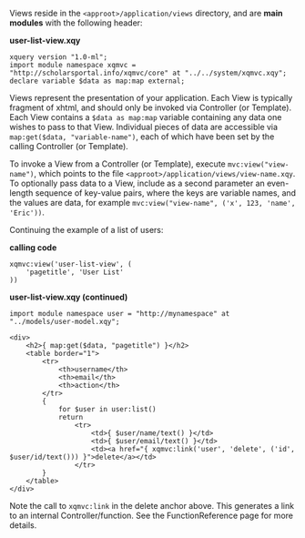 Views reside in the `<approot>/application/views` directory, and are **main modules** with the following header:

**user-list-view.xqy**
```
xquery version "1.0-ml";
import module namespace xqmvc = "http://scholarsportal.info/xqmvc/core" at "../../system/xqmvc.xqy";
declare variable $data as map:map external;
```

Views represent the presentation of your application.  Each View is typically fragment of xhtml, and should only be invoked via Controller (or Template).  Each View contains a `$data as map:map` variable containing any data one wishes to pass to that View.  Individual pieces of data are accessible via `map:get($data, "variable-name")`, each of which have been set by the calling Controller (or Template).

To invoke a View from a Controller (or Template), execute `mvc:view("view-name")`, which points to the file `<approot>/application/views/view-name.xqy`.  To optionally pass data to a View, include as a second parameter an even-length sequence of key-value pairs, where the keys are variable names, and the values are data, for example `mvc:view("view-name", ('x', 123, 'name', 'Eric'))`.

Continuing the example of a list of users:

**calling code**
```
xqmvc:view('user-list-view', (
	'pagetitle', 'User List'
))
```

**user-list-view.xqy (continued)**
```
import module namespace user = "http://mynamespace" at "../models/user-model.xqy";

<div>
	<h2>{ map:get($data, "pagetitle") }</h2>
	<table border="1">
		<tr>
			<th>username</th>
			<th>email</th>
			<th>action</th>
		</tr>
		{
			for $user in user:list()
			return
				<tr>
					<td>{ $user/name/text() }</td>
					<td>{ $user/email/text() }</td>
					<td><a href="{ xqmvc:link('user', 'delete', ('id', $user/id/text())) }">delete</a></td>
				</tr>
		}
	</table>
</div>
```

Note the call to `xqmvc:link` in the delete anchor above.  This generates a link to an internal Controller/function. See the FunctionReference page for more details.